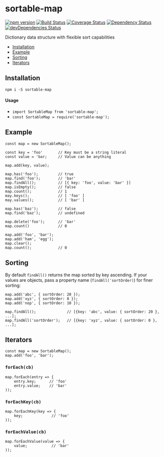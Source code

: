 # sortable-map

[![npm version](https://badge.fury.io/js/sortable-map.svg)](https://badge.fury.io/js/sortable-map)
[![Build Status](https://travis-ci.org/mikechabot/sortable-map.svg?branch=master)](https://travis-ci.org/mikechabot/sortable-map)
[![Coverage Status](https://coveralls.io/repos/github/mikechabot/sortable-map/badge.svg?branch=master&cacheBuster=1)](https://coveralls.io/github/mikechabot/sortable-map?branch=master)
[![Dependency Status](https://david-dm.org/mikechabot/sortable-map.svg)](https://david-dm.org/mikechabot/sortable-map)
[![devDependencies Status](https://david-dm.org/mikechabot/sortable-map/dev-status.svg)](https://david-dm.org/mikechabot/sortable-map?type=dev)

Dictionary data structure with flexible sort capabilities

- [Installation](#installation)
- [Example](#example)
- [Sorting](#sorting)
- [Iterators](#iterators)

## <a name="sortable-map#installation">Installation</a>
`npm i -S sortable-map`

#### Usage
* `import SortableMap from 'sortable-map';`
* `const SortableMap = require('sortable-map');`

## <a name="sortable-map#example">Example</a>

    const map = new SortableMap();
    
    const key = 'foo'       // Key must be a string literal
    const value = 'bar;     // Value can be anything
    
    map.add(key, value);
    
    map.has('foo');         // true
    map.find('foo');        // 'bar'
    map.findAll();          // [{ key: 'foo', value: 'bar' }]
    map.isEmpty();          // false
    map.count();            // 1
    may.keys();             // [ 'foo' ]
    may.values();           // [ 'bar' ]
    
    map.has('baz');         // false
    map.find('baz');        // undefined

    map.delete('foo');      // 'bar'
    map.count()             // 0

    map.add('foo', 'bar');
    map.add('ham', 'egg');
    map.clear();
    map.count();            // 0

## <a name="sortable-map#sorting">Sorting</a>

 By default `findAll()` returns the map sorted by key ascending. If your values are objects, pass a property name (`findAll('sortOrder)`) for finer sorting:

    map.add('abc', { sortOrder: 20 });
    map.add('xyz', { sortOrder: 0 });
    map.add('nop', { sortOrder: 10 });
    
    map.findAll();              // [{key: 'abc', value: { sortOrder: 20 }, ...];
    map.findAll('sortOrder');   // [{key: 'xyz', value: { sortOrder: 0 }, ...];

## <a name="sortable-map#iterators">Iterators</a>

    const map = new SortableMap();
    map.add('foo', 'bar');

### `forEach(cb)`

    map.forEach(entry => {
        entry.key;      // 'foo'
        entry.value;    // 'bar'
    ));

### `forEachKey(cb)`

    map.forEachKey(key => {
        key;             // 'foo'
    ));

### `forEachValue(cb)`

    map.forEachValue(value => {
        value;           // 'bar'
    ));


